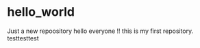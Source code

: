 # hello_world
Just a new repoository
  hello everyone !! this is my first repository.
  testtesttest

